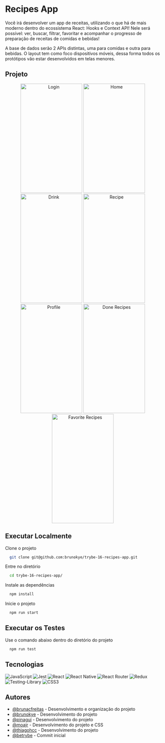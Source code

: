 # Recipes App

Você irá desenvolver um app de receitas, utilizando o que há de mais moderno dentro do ecossistema React: Hooks e Context API! Nele será possível: ver, buscar, filtrar, favoritar e acompanhar o progresso de preparação de receitas de comidas e bebidas!

A base de dados serão 2 APIs distintas, uma para comidas e outra para bebidas. O layout tem como foco dispositivos móveis, dessa forma todos os protótipos vão estar desenvolvidos em telas menores.

## Projeto

<div align="center">
  <img src="https://i.imgur.com/hivzdMb.png" alt="Login" width="200px" height="353px" />
  <img src="https://i.imgur.com/Pw0ID1A.png" alt="Home" width="200px" height="353px" />
  <img src="https://i.imgur.com/W26G1uH.png" alt="Drink" width="200px" height="353px" />
  <img src="https://i.imgur.com/6Alyw03.png" alt="Recipe" width="200px" height="353px" />
  <img src="https://i.imgur.com/v3MeYez.png" alt="Profile" width="200px" height="353px" />
  <img src="https://i.imgur.com/xcZOOqR.png" alt="Done Recipes" width="200px" height="353px" />
  <img src="https://i.imgur.com/xYk2wK5.png" alt="Favorite Recipes" width="200px" height="353px" />
</div>

## Executar Localmente

Clone o projeto 

```bash
  git clone git@github.com:brunokye/trybe-16-recipes-app.git
```

Entre no diretório

```bash
  cd trybe-16-recipes-app/
```

Instale as dependências

```bash
  npm install
```

Inicie o projeto

```bash
  npm run start
```

## Executar os Testes

Use o comando abaixo dentro do diretório do projeto

```bash
  npm run test
```

## Tecnologias

![JavaScript](https://img.shields.io/badge/javascript-%23323330.svg?style=for-the-badge&logo=javascript&logoColor=%23F7DF1E)
![Jest](https://img.shields.io/badge/-jest-%23C21325?style=for-the-badge&logo=jest&logoColor=white)
![React](https://img.shields.io/badge/react-%2320232a.svg?style=for-the-badge&logo=react&logoColor=%2361DAFB)
![React Native](https://img.shields.io/badge/react_native-%2320232a.svg?style=for-the-badge&logo=react&logoColor=%2361DAFB) 
![React Router](https://img.shields.io/badge/React_Router-CA4245?style=for-the-badge&logo=react-router&logoColor=white)
![Redux](https://img.shields.io/badge/redux-%23593d88.svg?style=for-the-badge&logo=redux&logoColor=white)
![Testing-Library](https://img.shields.io/badge/-TestingLibrary-%23E33332?style=for-the-badge&logo=testing-library&logoColor=white) 
![CSS3](https://img.shields.io/badge/css3-%231572B6.svg?style=for-the-badge&logo=css3&logoColor=white)

## Autores

- [@brunacfreitas](https://github.com/brunaCFreitas) - Desenvolvimento e organização do projeto
- [@brunokye](https://github.com/brunokye) - Desenvolvimento do projeto
- [@pinagui](https://github.com/pinagui) - Desenvolvimento do projeto
- [@moajr](https://github.com/MoaJR) - Desenvolvimento do projeto e CSS
- [@thiagohcc](https://github.com/thiagohcc) - Desenvolvimento do projeto
- [@betrybe](https://github.com/betrybe) - Commit inicial

